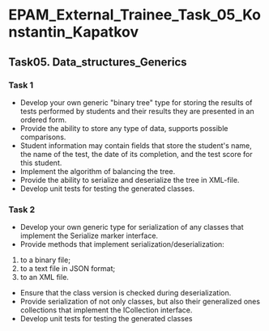 # EPAM_External_Trainee_Task_05_Konstantin_Kapatkov
## Task05. Data_structures_Generics
### Task 1
* Develop your own generic "binary tree" type for storing the results of tests performed by students and their results they are presented in an ordered form.
* Provide the ability to store any type of data, supports possible comparisons.
* Student information may contain fields that store the student's name, the name of the test, the date of its completion, and the test score for this student.
* Implement the algorithm of balancing the tree.
* Provide the ability to serialize and deserialize the tree in XML-file.
* Develop unit tests for testing the generated classes.
### Task 2
* Develop your own generic type for serialization of any classes that implement the Serialize marker interface.
* Provide methods that implement serialization/deserialization:
1. to a binary file;
2. to a text file in JSON format;
3. to an XML file.
* Ensure that the class version is checked during deserialization.
* Provide serialization of not only classes, but also their generalized ones collections that implement the ICollection<T> interface.
* Develop unit tests for testing the generated classes
